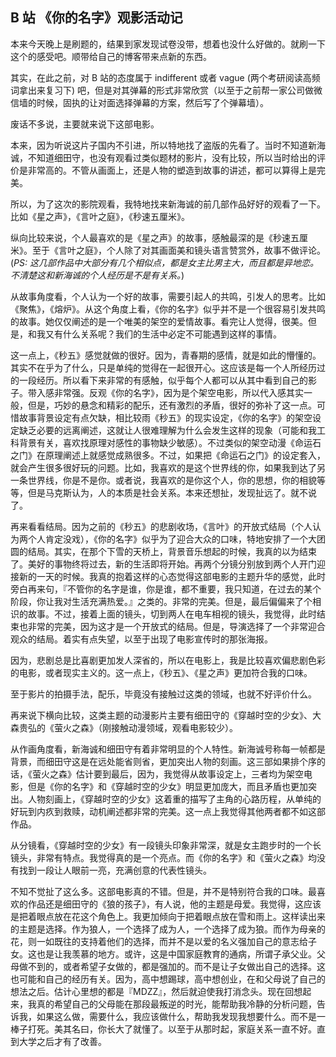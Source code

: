 B 站 《你的名字》观影活动记
----

本来今天晚上是刷题的，结果到家发现试卷没带，想着也没什么好做的。就刷一下这个的感受吧。顺带给自己的博客带来点新的东西。

其实，在此之前，对 B 站的态度属于 indifferent 或者 vague (两个考研阅读高频词拿出来复习下) 吧，但是对其弹幕的形式非常欣赏（以至于之前帮一家公司做微信墙的时候，固执的让对面选择弹幕的方案，然后写了个弹幕墙）。

废话不多说，主要就来说下这部电影。

本来，因为听说这片子国内不引进，所以特地找了盗版的先看了。当时不知道新海诚，不知道细田守，也没有观看过类似题材的影片，没有比较，所以当时给出的评价是非常高的。不管从画面上，还是人物的塑造到故事的讲述，都可以算得上是完美。

所以，为了这次的影院观看，我特地找来新海诚的前几部作品好好的观看了一下。比如《星之声》，《言叶之庭》，《秒速五厘米》。

纵向比较来说，个人最喜欢的是《星之声》的故事，感触最深的是《秒速五厘米》。至于《言叶之庭》，个人除了对其画面美和镜头语言赞赏外，故事不做评论。(*PS: 这几部作品中大部分有几个相似点，都是女主比男主大，而且都是异地恋。不清楚这和新海诚的个人经历是不是有关系。*)

从故事角度看，个人认为一个好的故事，需要引起人的共鸣，引发人的思考。比如《聚焦》，《熔炉》。从这个角度上看，《你的名字》似乎并不是一个很容易引发共鸣的故事。她仅仅阐述的是一个唯美的架空的爱情故事。看完让人觉得，很美。但是，和我又有什么关系呢？我们的生活中必定不可能遇到这样的事情。

这一点上，《秒五》感觉就做的很好。因为，青春期的感情，就是如此的懵懂的。其实不在乎为了什么，只是单纯的觉得在一起很开心。这应该是每一个人所经历过的一段经历。所以看下来非常的有感触，似乎每个人都可以从其中看到自己的影子。带入感非常强。反观《你的名字》，因为是个架空电影，所以代入感其实一般，但是，巧妙的悬念和精彩的配乐，还有激烈的矛盾，很好的弥补了这一点。可惜故事背景设定有点欠缺，相比较雨《秒五》的现实设定，《你的名字》的架空设定缺乏必要的远离阐述，这就让人很难理解为什么会发生这样的现象（可能和我工科背景有关，喜欢找原理对感性的事物缺少敏感）。不过类似的架空动漫《命运石之门》在原理阐述上就感觉成熟很多。不过，如果把《命运石之门》的设定套入，就会产生很多很好玩的问题。比如，我喜欢的是这个世界线的你，如果我到达了另一条世界线，你是不是你。或者说，我喜欢的是你这个人，你的思想，你的相貌等等，但是马克斯认为，人的本质是社会关系。本来还想扯，发现扯远了。就不说了。

再来看看结局。因为之前的《秒五》的悲剧收场，《言叶》的开放式结局（个人认为两个人肯定没戏），《你的名字》似乎为了迎合大众的口味，特地安排了一个大团圆的结局。其实，在那个下雪的天桥上，背景音乐想起的时候，我真的以为结束了。美好的事物终将过去，新的生活即将开始。再两个分镜分别放到两个人开门迎接新的一天的时候。我真的抱着这样的心态觉得这部电影的主题升华的感觉，此时旁白再来句，『不管你的名字是谁，你是谁，都不重要，我只知道，在过去的某个阶段，你让我对生活充满热爱。』之类的。非常的完美。但是，最后偏偏来了个相识的故事。不过，接着上面的镜头，切到两人在电车相视的镜头，我觉得，此时结束也非常的完美，因为这才是一个开放式的结局。但是，导演选择了一个非常迎合观众的结局。着实有点失望，以至于出现了电影宣传时的那张海报。

因为，悲剧总是比喜剧更加发人深省的，所以在电影上，我是比较喜欢偏悲剧色彩的电影，或者现实主义的。这一点上，《秒五》、《星之声》更加符合我的口味。

至于影片的拍摄手法，配乐，毕竟没有接触过这类的领域，也就不好评价什么。

再来说下横向比较，这类主题的动漫影片主要有细田守的《穿越时空的少女》、大森贵弘的《萤火之森》（刚接触动漫领域，观看电影较少）。

从作画角度看，新海诚和细田守有着非常明显的个人特性。新海诚号称每一帧都是背景，而细田守这是在远处能省则省，更加突出人物的刻画。这三部如果排个序的话，《萤火之森》估计要到最后，因为，我觉得从故事设定上，三者均为架空电影，但是《你的名字》和《穿越时空的少女》明显更加庞大，而且矛盾也更加突出。人物刻画上，《穿越时空的少女》这着重的描写了主角的心路历程，从单纯的好玩到内疚到救赎，动机阐述都非常的完美。这一点上我觉得其他两者都不如这部作品。

从分镜看，《穿越时空的少女》有一段镜头印象非常深，就是女主跑步时的一个长镜头，非常有特点。我觉得真的是一个亮点。而《你的名字》和《萤火之森》均没有找到一段让人眼前一亮，充满创意的代表性镜头。

不知不觉扯了这么多。这部电影真的不错。但是，并不是特别符合我的口味。最喜欢的作品还是细田守的《狼的孩子》，有人说，他的主题是母爱。我觉得，这应该是把着眼点放在花这个角色上。我更加倾向于把着眼点放在雪和雨上。这样读出来的主题是选择。作为狼人，一个选择了成为人，一个选择了成为狼。而作为母亲的花，则一如既往的支持着他们的选择，而并不是以爱的名义强加自己的意志给子女。这也是让我羡慕的地方。或许，这是中国家庭教育的通病，所谓子承父业。父母做不到的，或者希望子女做的，都是强加的。而不是让子女做出自己的选择。这也可能和自己的经历有关。因为，高中想踢球，高中想创业，在和父母说了自己的想法之后。估计心里想的都是『MDZZ』，然后就迫使我打消念头。现在回想起来，我真的希望自己的父母能在那段最叛逆的时光，能帮助我冷静的分析问题，告诉我，如果这么做，需要什么，我应该做什么，帮助我发现我想要什么。而不是一棒子打死。美其名曰，你长大了就懂了。以至于从那时起，家庭关系一直不好。直到大学之后才有了改善。

